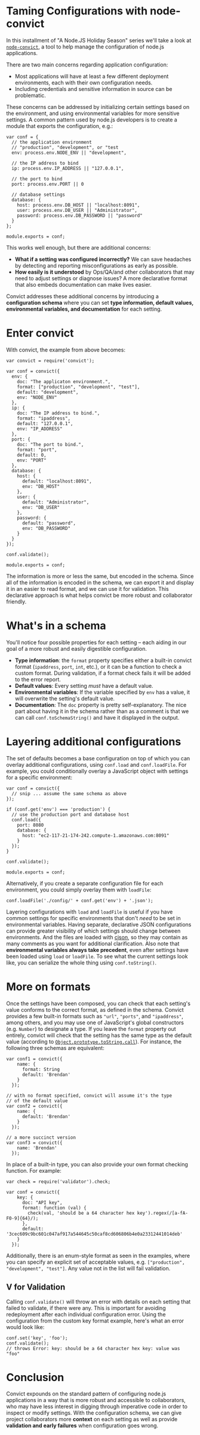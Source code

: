 Taming Configurations with node-convict
=====

In this installment of "A Node.JS Holiday Season" series we'll take a look at [`node-convict`](https://github.com/lloyd/node-convict), a tool to help manage the configuration of node.js applications.

There are two main concerns regarding application configuration:

* Most applications will have at least a few different deployment environments, each with their own configuration needs.
* Including credentials and sensitive information in source can be problematic.

These concerns can be addressed by initializing certain settings based on the environment, and using environmental variables for more sensitive settings. A common pattern used by node.js developers is to create a module that exports the configuration, e.g.:

    var conf = {
      // the application environment
      // "production", "development", or "test
      env: process.env.NODE_ENV || "development",

      // the IP address to bind
      ip: process.env.IP_ADDRESS || "127.0.0.1",

      // the port to bind
      port: process.env.PORT || 0

      // database settings
      database: {
        host: process.env.DB_HOST || "localhost:8091",
        user: process.env.DB_USER || "Administrator",
        password: process.env.DB_PASSWORD || "password"
      }
    };

    module.exports = conf;

This works well enough, but there are additional concerns:

* **What if a setting was configured incorrectly?** We can save headaches by detecting and reporting misconfigurations as early as possible.
* **How easily is it understood** by Ops/QA/and other collaborators that may need to adjust settings or diagnose issues? A more declarative format that also embeds documentation can make lives easier.

Convict addresses these additional concerns by introducing a **configuration schema** where you can set **type information, default values, environmental variables, and documentation** for each setting.

# Enter convict

With convict, the example from above becomes:

    var convict = require('convict');

    var conf = convict({
      env: {
        doc: "The applicaton environment.",
        format: ["production", "development", "test"],
        default: "development",
        env: "NODE_ENV"
      },
      ip: {
        doc: "The IP address to bind.",
        format: "ipaddress",
        default: "127.0.0.1",
        env: "IP_ADDRESS"
      },
      port: {
        doc: "The port to bind.",
        format: "port",
        default: 0,
        env: "PORT"
      },
      database: {
        host: {
          default: "localhost:8091",
          env: "DB_HOST"
        },
        user: {
          default: "Administrator",
          env: "DB_USER"
        },
        password: {
          default: "password",
          env: "DB_PASSWORD"
        }
      }
    });

    conf.validate();

    module.exports = conf;

The information is more or less the same, but encoded in the schema. Since all of the information is encoded in the schema, we can export it and display it in an easier to read format, and we can use it for validation. This declarative approach is what helps convict be more robust and collaborator friendly. 

# What's in a schema
 You'll notice four possible properties for each setting – each aiding in our goal of a more robust and easily digestible configuration.

* **Type information**: the `format` property specifies either a built-in convict format (`ipaddress`, `port`, `int`, etc.), or it can be a function to check a custom format. During validation, if a format check fails it will be added to the error report.
* **Default values**:  Every setting *must* have a default value.
* **Environmental variables**: If the variable specified by `env` has a value, it will overwrite the setting's default value.
* **Documentation**: The `doc` property is pretty self-explanatory. The nice part about having it in the schema rather than as a comment is that we can call `conf.toSchemaString()` and have it displayed in the output.

# Layering additional configurations
The set of defaults becomes a base configuration on top of which you can overlay additional configurations, using `conf.load` and `conf.loadFile`. For example, you could conditionally overlay a JavaScript object with settings for a specific environment:


    var conf = convict({
      // snip ... assume the same schema as above
    });

    if (conf.get('env') === 'production') {
      // use the production port and database host
      conf.load({
        port: 8080
        database: {
          host: "ec2-117-21-174-242.compute-1.amazonaws.com:8091"
        }
      });
    }

    conf.validate();

    module.exports = conf;


Alternatively, if you create a separate configuration file for each environment, you could simply overlay them with `loadFile`:

    conf.loadFile('./config/' + conf.get('env') + '.json');

Layering configurations with `load` and `loadFile` is useful if you have common settings for specific environments that don't *need* to be set in environmental variables. Having separate, declarative JSON configurations can provide greater visibility of which settings should change between environments. And the files are loaded with [cjson](https://github.com/kof/node-cjson), so they may contain as many comments as you want for additional clarification. Also note that **environmental variables always take precedent**, even after settings have been loaded using `load` or `loadFile`. To see what the current settings look like, you can serialize the whole thing using `conf.toString()`.

# More on formats

Once the settings have been composed, you can check that each setting's value conforms to the correct format, as defined in the schema. Convict provides a few built-in formats such as `"url"`, `"ports"`, and `"ipaddress"`, among others, and you may use one of JavaScript's global constructors (e.g. `Number`) to designate a type. If you leave the `format` property out entirely, convict will check that the setting has the same type as the default value (according to [`Object.prototype.toString.call`](http://perfectionkills.com/instanceof-considered-harmful-or-how-to-write-a-robust-isarray/)). For instance, the following three schemas are equivalent:

    var conf1 = convict({
        name: {
          format: String
          default: 'Brendan'
        }
      });

    // with no format specified, convict will assume it's the type
    // of the default value
    var conf2 = convict({
        name: {
          default: 'Brendan'
        }
      });

    // a more succinct version
    var conf3 = convict({
        name: 'Brendan'
      });

In place of a built-in type, you can also provide your own format checking function. For example:

    var check = require('validator').check;

    var conf = convict({
        key: {
          doc: "API key",
          format: function (val) {
            check(val, 'should be a 64 character hex key').regex(/[a-fA-F0-9]{64}/);
          },
          default: '3cec609c9bc601c047af917a544645c50caf8cd606806b4e0a23312441014deb'
        }
      });

Additionally, there is an enum-style format as seen in the examples, where you can specify an explicit set of acceptable values, e.g. `["production", "development", "test"]`. Any value not in the list will fail validation.

## V for Validation
Calling `conf.validate()` will throw an error with details on each setting that failed to validate, if there were any. This is important for avoiding redeployment after each individual configuration error. Using the configuration  from the custom key format example, here's what an error would look like:

    conf.set('key', 'foo');
    conf.validate();
    // throws Error: key: should be a 64 character hex key: value was "foo"


# Conclusion
Convict expounds on the standard pattern of configuring node.js applications in a way that is more robust and accessible to collaborators, who may have less interest in digging through imperative code in order to inspect or modify settings. With the configuration schema, we can give project collaborators more **context** on each setting as well as provide **validation and early failures** when configuration goes wrong.
